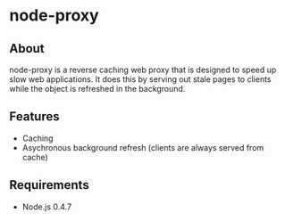 # node-proxy

## About

node-proxy is a reverse caching web proxy that is designed to speed up slow web applications. It does this by serving out stale pages to clients while the object is refreshed in the background.

## Features

 * Caching
 * Asychronous background refresh (clients are always served from cache)

## Requirements

 * Node.js 0.4.7
